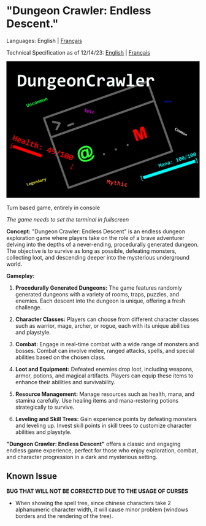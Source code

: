 # **"Dungeon Crawler: Endless Descent."**

Languages: English | [Français](./infoFr.md)

Technical Specification as of 12/14/23: [English](./technicalSpecification.md) | [Français](./cahierDesCharges.md)

![poster](dc_poster.png)

Turn based game, entirely in console

*The game needs to set the terminal in fullscreen*

**Concept:**
"Dungeon Crawler: Endless Descent" is an endless dungeon exploration game where players take on the role of a brave adventurer delving into the depths of a never-ending, procedurally generated dungeon. The objective is to survive as long as possible, defeating monsters, collecting loot, and descending deeper into the mysterious underground world.

**Gameplay:**

1. **Procedurally Generated Dungeons:** The game features randomly generated dungeons with a variety of rooms, traps, puzzles, and enemies. Each descent into the dungeon is unique, offering a fresh challenge.

2. **Character Classes:** Players can choose from different character classes such as warrior, mage, archer, or rogue, each with its unique abilities and playstyle.

3. **Combat:** Engage in real-time combat with a wide range of monsters and bosses. Combat can involve melee, ranged attacks, spells, and special abilities based on the chosen class.

4. **Loot and Equipment:** Defeated enemies drop loot, including weapons, armor, potions, and magical artifacts. Players can equip these items to enhance their abilities and survivability.

5. **Resource Management:** Manage resources such as health, mana, and stamina carefully. Use healing items and mana-restoring potions strategically to survive.

6. **Leveling and Skill Trees:** Gain experience points by defeating monsters and leveling up. Invest skill points in skill trees to customize character abilities and playstyle.

**"Dungeon Crawler: Endless Descent"** offers a classic and engaging endless game experience, perfect for those who enjoy exploration, combat, and character progression in a dark and mysterious setting.

## Known Issue

**BUG THAT WILL NOT BE CORRECTED DUE TO THE USAGE OF CURSES**

-   When showing the spell tree, since chinese characters take 2 alphanumeric character width, it will cause minor problem (windows borders and the rendering of the tree).
